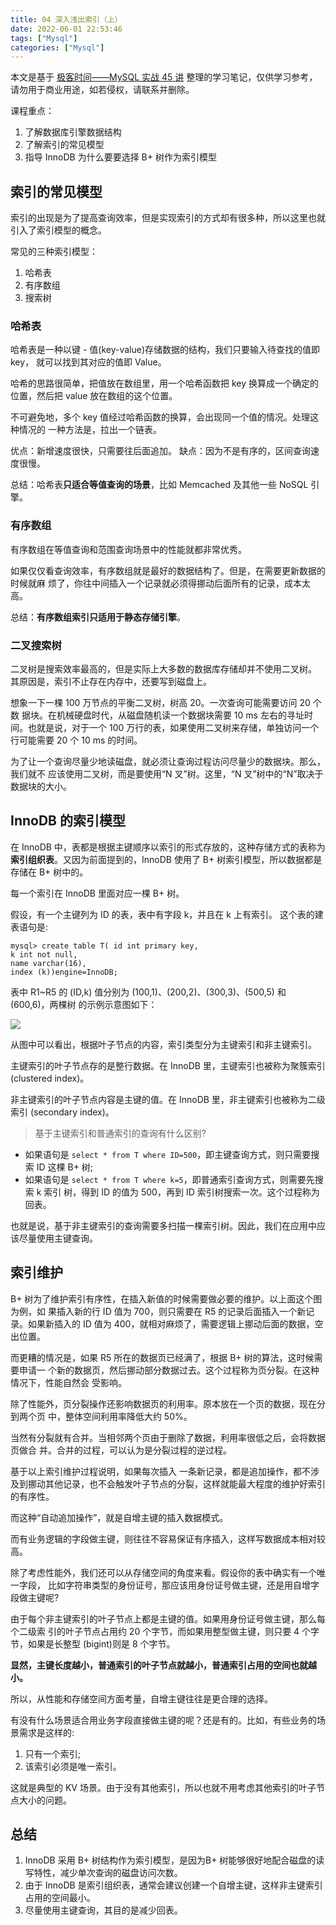 ```yaml
---
title: 04 深入浅出索引（上）
date: 2022-06-01 22:53:46
tags: ["Mysql"]
categories: ["Mysql"]
---
```


本文是基于 [极客时间——MySQL 实战 45 讲](https://time.geekbang.org/column/intro/100020801) 整理的学习笔记，仅供学习参考，请勿用于商业用途，如若侵权，请联系并删除。

课程重点：
1. 了解数据库引擎数据结构
2. 了解索引的常见模型
3. 指导 InnoDB 为什么要要选择 B+ 树作为索引模型

<!-- more -->

## 索引的常见模型
索引的出现是为了提高查询效率，但是实现索引的方式却有很多种，所以这里也就引入了索引模型的概念。

常见的三种索引模型：
1. 哈希表
2. 有序数组
3. 搜索树

### 哈希表
哈希表是一种以键 - 值(key-value)存储数据的结构，我们只要输入待查找的值即 key， 就可以找到其对应的值即 Value。

哈希的思路很简单，把值放在数组里，用一个哈希函数把 key 换算成一个确定的位置，然后把 value 放在数组的这个位置。

不可避免地，多个 key 值经过哈希函数的换算，会出现同一个值的情况。处理这种情况的 一种方法是，拉出一个链表。

优点：新增速度很快，只需要往后面追加。
缺点：因为不是有序的，区间查询速度很慢。

总结：哈希表**只适合等值查询的场景**，比如 Memcached 及其他一些 NoSQL 引擎。

### 有序数组
有序数组在等值查询和范围查询场景中的性能就都非常优秀。

如果仅仅看查询效率，有序数组就是最好的数据结构了。但是，在需要更新数据的时候就麻
烦了，你往中间插入一个记录就必须得挪动后面所有的记录，成本太高。

总结：**有序数组索引只适用于静态存储引擎**。

### 二叉搜索树

二叉树是搜索效率最高的，但是实际上大多数的数据库存储却并不使用二叉树。
其原因是，索引不止存在内存中，还要写到磁盘上。

想象一下一棵 100 万节点的平衡二叉树，树高 20。一次查询可能需要访问 20 个数 据块。在机械硬盘时代，从磁盘随机读一个数据块需要 10 ms 左右的寻址时间。也就是说，对于一个 100 万行的表，如果使用二叉树来存储，单独访问一个行可能需要 20 个 10 ms 的时间。

为了让一个查询尽量少地读磁盘，就必须让查询过程访问尽量少的数据块。那么，我们就不 应该使用二叉树，而是要使用“N 叉”树。这里，“N 叉”树中的“N”取决于数据块的大小。

## InnoDB 的索引模型
在 InnoDB 中，表都是根据主键顺序以索引的形式存放的，这种存储方式的表称为**索引组织表**。又因为前面提到的，InnoDB 使用了 B+ 树索引模型，所以数据都是存储在 B+ 树中的。

每一个索引在 InnoDB 里面对应一棵 B+ 树。

假设，有一个主键列为 ID 的表，表中有字段 k，并且在 k 上有索引。 这个表的建表语句是:
```mysql
mysql> create table T( id int primary key,
k int not null,
name varchar(16),
index (k))engine=InnoDB;
```

表中 R1~R5 的 (ID,k) 值分别为 (100,1)、(200,2)、(300,3)、(500,5) 和 (600,6)，两棵树 的示例示意图如下：

![](https://cdn.jsdelivr.net/gh/0xAiKang/CDN/blog/images/20220601225209.png)

从图中可以看出，根据叶子节点的内容，索引类型分为主键索引和非主键索引。

主键索引的叶子节点存的是整行数据。在 InnoDB 里，主键索引也被称为聚簇索引 (clustered index)。

非主键索引的叶子节点内容是主键的值。在 InnoDB 里，非主键索引也被称为二级索引 (secondary index)。

> 基于主键索引和普通索引的查询有什么区别?

* 如果语句是 `select * from T where ID=500`，即主键查询方式，则只需要搜索 ID 这棵 B+ 树;
* 如果语句是 `select * from T where k=5`，即普通索引查询方式，则需要先搜索 k 索引 树，得到 ID 的值为 500，再到 ID 索引树搜索一次。这个过程称为回表。

也就是说，基于非主键索引的查询需要多扫描一棵索引树。因此，我们在应用中应该尽量使用主键查询。

## 索引维护
B+ 树为了维护索引有序性，在插入新值的时候需要做必要的维护。以上面这个图为例，如 果插入新的行 ID 值为 700，则只需要在 R5 的记录后面插入一个新记录。如果新插入的 ID 值为 400，就相对麻烦了，需要逻辑上挪动后面的数据，空出位置。

而更糟的情况是，如果 R5 所在的数据页已经满了，根据 B+ 树的算法，这时候需要申请一 个新的数据页，然后挪动部分数据过去。这个过程称为页分裂。在这种情况下，性能自然会 受影响。

除了性能外，页分裂操作还影响数据页的利用率。原本放在一个页的数据，现在分到两个页 中，整体空间利用率降低大约 50%。

当然有分裂就有合并。当相邻两个页由于删除了数据，利用率很低之后，会将数据页做合
并。合并的过程，可以认为是分裂过程的逆过程。

基于以上索引维护过程说明，如果每次插入
一条新记录，都是追加操作，都不涉及到挪动其他记录，也不会触发叶子节点的分裂，这样就能最大程度的维护好索引的有序性。

而这种“自动追加操作”，就是自增主键的插入数据模式。

而有业务逻辑的字段做主键，则往往不容易保证有序插入，这样写数据成本相对较高。

除了考虑性能外，我们还可以从存储空间的角度来看。假设你的表中确实有一个唯一字段，
比如字符串类型的身份证号，那应该用身份证号做主键，还是用自增字段做主键呢?

由于每个非主键索引的叶子节点上都是主键的值。如果用身份证号做主键，那么每个二级索 引的叶子节点占用约 20 个字节，而如果用整型做主键，则只要 4 个字节，如果是长整型 (bigint)则是 8 个字节。

**显然，主键长度越小，普通索引的叶子节点就越小，普通索引占用的空间也就越小。**

所以，从性能和存储空间方面考量，自增主键往往是更合理的选择。

有没有什么场景适合用业务字段直接做主键的呢？还是有的。比如，有些业务的场景需求是这样的:
1. 只有一个索引;
2. 该索引必须是唯一索引。

这就是典型的 KV 场景。由于没有其他索引，所以也就不用考虑其他索引的叶子节点大小的问题。

## 总结
 1. InnoDB 采用 B+ 树结构作为索引模型，是因为B+ 树能够很好地配合磁盘的读写特性，减少单次查询的磁盘访问次数。
 2. 由于 InnoDB 是索引组织表，通常会建议创建一个自增主键，这样非主键索引 占用的空间最小。
 3. 尽量使用主键查询，其目的是减少回表。